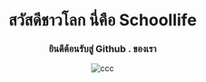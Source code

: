 <h1 align="center">สวัสดีชาวโลก นี่คือ Schoollife</h1>
<h3 align="center">ยินดีต้อนรับสู่ Github . ของเรา</h3>

<p align="center"> <img src="https://cdn.discordapp.com/attachments/901560603104124969/974703198256386168/02.png" alt="ccc" /> </p>
